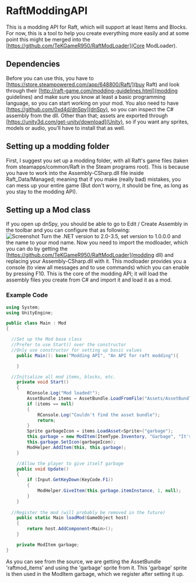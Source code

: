 # RaftModdingAPI
This is a modding API for Raft, which will support at least Items and Blocks. For now, this is a tool to help you create everything more easily and at some point this might be merged into the [https://github.com/TeKGameR950/RaftModLoader](Core ModLoader).
## Dependencies
Before you can use this, you have to [https://store.steampowered.com/app/648800/Raft/](buy Raft) and look through their [http://raft-game.com/modding-guidelines.html](modding guidelines) and make sure you know at least a basic programming language, so you can start working on your mod. You also need to have [https://github.com/0xd4d/dnSpy](dnSpy), so you can inspect the C# assembly from the dll. Other than that; assets are exported through [https://unity3d.com/get-unity/download](Unity), so if you want any sprites, models or audio, you'll have to install that as well.
## Setting up a modding folder
First, I suggest you set up a modding folder, with all Raft's game files (taken from steamapps/common/Raft in the Steam programs root). This is because you have to work into the Assembly-CSharp.dll file inside Raft_Data/Managed; meaning that if you make (really bad) mistakes, you can mess up your entire game (But don't worry, it should be fine, as long as you stay to the modding API).
## Setting up a Mod class
If you open up dnSpy, you should be able to go to Edit / Create Assembly in the toolbar and you can configure that as following:  
![Screenshot](https://i.imgur.com/gCX0O1Y.png)
Turn the .NET version to 2.0-3.5, set version to 1.0.0.0 and the name to your mod name.
Now you need to import the modloader, which you can do by getting the [https://github.com/TeKGameR950/RaftModLoader](modding dll) and replacing your Assembly-CSharp.dll with it. This modloader provides you a console (to view all messages and to use commands) which you can enable by pressing F10. This is the core of the modding API; it will load the assembly files you create from C# and import it and load it as a mod.
### Example Code
```cs
using System;
using UnityEngine;

public class Main : Mod
{

  //Set up the Mod base class
  //Prefer to use Start() over the constructor
  //Only use constructor for setting up basic values
	public Main(): base("Modding API", "An API for raft modding"){

	}

  //Initialize all mod items, blocks, etc.
	private void Start()
	{
		RConsole.Log("Mod loaded!");
		AssetBundle items = AssetBundle.LoadFromFile("Assets/AssetBundles/raftmod_items");
		if (items == null)
		{
			RConsole.Log("Couldn't find the asset bundle");
			return;
		}
		Sprite garbageIcon = items.LoadAsset<Sprite>("garbage");
		this.garbage = new ModItem(ItemType.Inventory, "Garbage", "It's just garbage");
		this.garbage.SetIcon(garbageIcon);
		ModHelper.AddItem(this, this.garbage);
	}

	//Allow the player to give itself garbage
	public void Update()
	{
		if (Input.GetKeyDown(KeyCode.F1))
		{
			ModHelper.GiveItem(this.garbage.itemInstance, 1, null);
		}
	}
	
  //Register the mod (will probably be removed in the future)
	public static Main loadMod(GameObject host)
	{
		return host.AddComponent<Main>();
	}

	private ModItem garbage;
}
```
As you can see from the source, we are getting the AssetBundle 'raftmod_items' and using the 'garbage' sprite from it. This 'garbage' sprite is then used in the ModItem garbage, which we register after setting it up.
